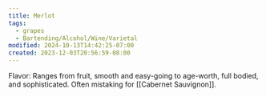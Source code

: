 ```yaml
---
title: Merlot
tags:
  - grapes
  - Bartending/Alcohol/Wine/Varietal
modified: 2024-10-13T14:42:25-07:00
created: 2023-12-03T20:56:59-08:00
---
```


Flavor: Ranges from fruit, smooth and easy-going to age-worth, full bodied, and sophisticated. 
Often mistaking for [[Cabernet Sauvignon]].